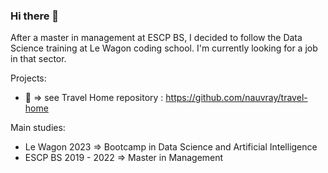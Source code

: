 ### Hi there 👋

After a master in management at ESCP BS, I decided to follow the Data Science training at Le Wagon coding school. I'm currently looking for a job in that sector.

Projects:
 - 🚂 => see Travel Home repository : https://github.com/nauvray/travel-home

Main studies:
 - Le Wagon 2023 => Bootcamp in Data Science and Artificial Intelligence
 - ESCP BS 2019 - 2022 => Master in Management

<!--
**hortense-jallot/hortense-jallot** is a ✨ _special_ ✨ repository because its `README.md` (this file) appears on your GitHub profile.

Here are some ideas to get you started:

- 🔭 I’m currently working on ...
- 🌱 I’m currently learning ...
- 👯 I’m looking to collaborate on ...
- 🤔 I’m looking for help with ...
- 💬 Ask me about ...
- 📫 How to reach me: ...
- 😄 Pronouns: ...
- ⚡ Fun fact: ...
-->
